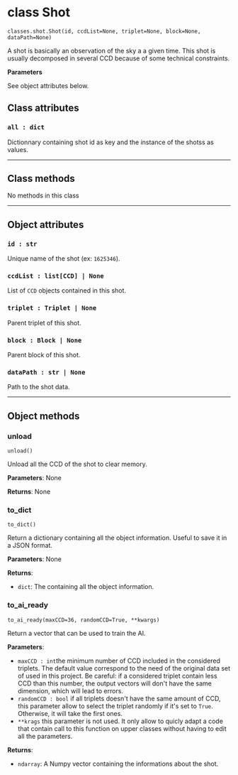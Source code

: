 # class Shot

`classes.shot.Shot(id, ccdList=None, triplet=None, block=None, dataPath=None)`

A shot is basically an observation of the sky a a given time. This shot is usually decomposed in several CCD because of some technical constraints.

**Parameters**

See object attributes below.

## Class attributes

### `all : dict`
Dictionnary containing shot id as key and the instance of the shotss as values.

---

## Class methods

No methods in this class

---

## Object attributes

### `id : str`
Unique name of the shot (ex: `1625346`).
### `ccdList : list[CCD] | None`
List of `CCD` objects contained in this shot.
### `triplet : Triplet | None`
Parent triplet of this shot.
### `block : Block | None`
Parent block of this shot.
### `dataPath : str | None`
Path to the shot data.

---

## Object methods

### unload

`unload()`

Unload all the CCD of the shot to clear memory.

**Parameters**: None

**Returns**: None

### to_dict

`to_dict()`

Return a dictionary containing all the object information. Useful to save it in a JSON format.

**Parameters**: None

**Returns**:

- `dict`: The containing all the object information.

### to_ai_ready

`to_ai_ready(maxCCD=36, randomCCD=True, **kwargs)`

Return a vector that can be used to train the AI.

**Parameters**:

- `maxCCD : int`the minimum number of CCD included in the considered triplets. The default value correspond to the need of the original data set of used in this project. Be careful: if a considered triplet contain less CCD than this number, the output vectors will don't have the same dimension, which will lead to errors.
- `randomCCD : bool` if all triplets doesn't have the same amount of CCD, this parameter allow to select the triplet randomly if it's set to `True`. Otherwise, it will take the first ones.
- `**krags` this parameter is not used. It only allow to quicly adapt a code that contain call to this function on upper classes without having to edit all the parameters.

**Returns**:

- `ndarray`: A Numpy vector containing the informations about the shot.
